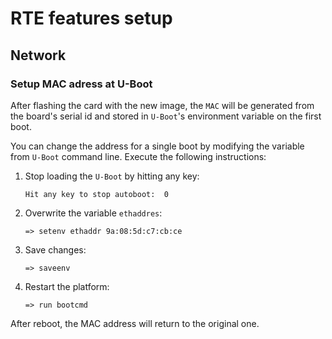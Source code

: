 # RTE features setup

## Network

### Setup MAC adress at U-Boot

After flashing the card with the new image, the `MAC` will be generated from the
board's serial id and stored in `U-Boot`'s environment variable on the first
boot.

You can change the address for a single boot by modifying the variable from
`U-Boot` command line. Execute the following instructions:
1. Stop loading the `U-Boot` by hitting any key:
    ```
    Hit any key to stop autoboot:  0
    ```
2. Overwrite the variable `ethaddres`:
    ```
    => setenv ethaddr 9a:08:5d:c7:cb:ce
    ```
3. Save changes:
    ```
    => saveenv
    ```
4. Restart the platform:
    ```
    => run bootcmd
    ```

After reboot, the MAC address will return to the original one.
